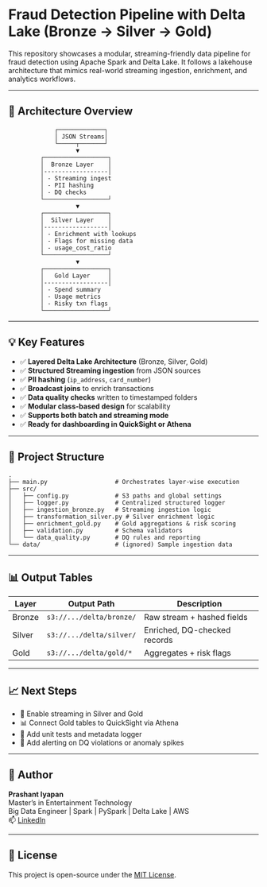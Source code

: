 
# Fraud Detection Pipeline with Delta Lake (Bronze → Silver → Gold)

This repository showcases a modular, streaming-friendly data pipeline for fraud detection using Apache Spark and Delta Lake. It follows a lakehouse architecture that mimics real-world streaming ingestion, enrichment, and analytics workflows.

---

## 🚀 Architecture Overview

```
             ┌─────────────┐
             │ JSON Streams│
             └─────┬───────┘
                   ▼
         ┌──────────────────┐
         │  Bronze Layer    │
         │------------------│
         │ - Streaming ingest
         │ - PII hashing
         │ - DQ checks
         └──────────────────┘
                   ▼
         ┌──────────────────┐
         │  Silver Layer    │
         │------------------│
         │ - Enrichment with lookups
         │ - Flags for missing data
         │ - usage_cost_ratio
         └──────────────────┘
                   ▼
         ┌──────────────────┐
         │   Gold Layer     │
         │------------------│
         │ - Spend summary
         │ - Usage metrics
         │ - Risky txn flags
         └──────────────────┘
```

---

## 💡 Key Features

- ✅ **Layered Delta Lake Architecture** (Bronze, Silver, Gold)
- ✅ **Structured Streaming ingestion** from JSON sources
- ✅ **PII hashing** (`ip_address`, `card_number`)
- ✅ **Broadcast joins** to enrich transactions
- ✅ **Data quality checks** written to timestamped folders
- ✅ **Modular class-based design** for scalability
- ✅ **Supports both batch and streaming mode**
- ✅ **Ready for dashboarding in QuickSight or Athena**

---

## 📂 Project Structure

```
.
├── main.py                   # Orchestrates layer-wise execution
├── src/
│   ├── config.py             # S3 paths and global settings
│   ├── logger.py             # Centralized structured logger
│   ├── ingestion_bronze.py   # Streaming ingestion logic
│   ├── transformation_silver.py # Silver enrichment logic
│   ├── enrichment_gold.py    # Gold aggregations & risk scoring
│   ├── validation.py         # Schema validators
│   └── data_quality.py       # DQ rules and reporting
└── data/                     # (ignored) Sample ingestion data
```

---

## 📊 Output Tables

| Layer  | Output Path                          | Description                    |
|--------|--------------------------------------|--------------------------------|
| Bronze | `s3://.../delta/bronze/`             | Raw stream + hashed fields     |
| Silver | `s3://.../delta/silver/`             | Enriched, DQ-checked records   |
| Gold   | `s3://.../delta/gold/*`              | Aggregates + risk flags        |

---

## 📈 Next Steps

- 🔧 Enable streaming in Silver and Gold
- 📊 Connect Gold tables to QuickSight via Athena
- 🧪 Add unit tests and metadata logger
- 🚨 Add alerting on DQ violations or anomaly spikes

---

## 🧠 Author

**Prashant Iyapan**  
Master’s in Entertainment Technology  
Big Data Engineer | Spark | PySpark | Delta Lake | AWS  
📫 [LinkedIn](https://www.linkedin.com/in/your-link)

---

## 📝 License

This project is open-source under the [MIT License](LICENSE).
